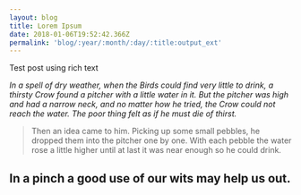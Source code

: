 ```yaml
---
layout: blog
title: Lorem Ipsum
date: 2018-01-06T19:52:42.366Z
permalink: 'blog/:year/:month/:day/:title:output_ext'
---
```

Test post using rich text

_In a spell of dry weather, when the Birds could find very little to drink, a thirsty Crow found a pitcher with a little water in it. But the pitcher was high and had a narrow neck, and no matter how he tried, the Crow could not reach the water. The poor thing felt as if he must die of thirst._

> Then an idea came to him. Picking up some small pebbles, he dropped them into the pitcher one by one. With each pebble the water rose a little higher until at last it was near enough so he could drink.

## In a pinch a good use of our wits may help us out.
